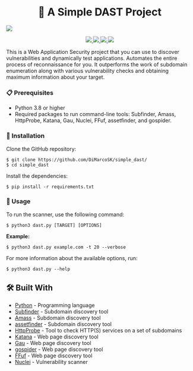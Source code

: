 <h1 align="center"><b>🚀 A Simple DAST Project </b></h1>
<img src="https://i.imgur.com/loqC1Vs.png">

<p align="center">
  <a href="https://www.gnu.org/licenses/gpl-3.0.en.html">
      <img src="https://img.shields.io/badge/license-GPL3-_red.svg">
  </a>
  <a href="https://twitter.com/DiMarcoSK">
    <img src="https://img.shields.io/badge/twitter-%40DiMarcoSK-blue">
  </a>
    <a href="https://github.com/DiMarcoSK/simple_dast/issues?q=is%3Aissue+is%3Aclosed">
    <img src="https://img.shields.io/github/issues-closed-raw/DiMarcoSK/simple_dast">
  </a>
  <a href="https://github.com/DiMarcoSK/simple_dast/wiki">
    <img src="https://img.shields.io/badge/doc-wiki-blue.svg">
  </a>
</p>

This is a Web Application Security project that you can use to discover vulnerabilities and dynamically test applications. Automates the entire process of reconnaissance for you. It outperforms the work of subdomain enumeration along with various vulnerability checks and obtaining maximum information about your target.

### 📋 Prerequisites

* Python 3.8 or higher
* Required packages to run command-line tools: Subfinder, Amass, HttpProbe, Katana, Gau, Nuclei, FFuf, assetfinder, and gospider.

### 🔧 Installation

Clone the GitHub repository:

```shell
$ git clone https://github.com/DiMarcoSK/simple_dast/
$ cd simple_dast
```
Install the dependencies:
```shell
$ pip install -r requirements.txt
```

### 🚀 Usage

To run the scanner, use the following command:

```shell
$ python3 dast.py [TARGET] [OPTIONS]
```

**Example:**

```shell
$ python3 dast.py example.com -t 20 --verbose
```

For more information about the available options, run:
```shell
$ python3 dast.py --help
```

## 🛠️ Built With

* [Python](https://www.python.org/) - Programming language
* [Subfinder](https://github.com/projectdiscovery/subfinder) - Subdomain discovery tool
* [Amass](https://github.com/OWASP/Amass) - Subdomain discovery tool
* [assetfinder](https://github.com/tomnomnom/assetfinder) - Subdomain discovery tool
* [HttpProbe](https://github.com/tomnomnom/httprobe) - Tool to check HTTP(S) services on a set of subdomains
* [Katana](https://github.com/JohnWoodman/katana) - Web page discovery tool
* [Gau](https://github.com/lc/gau) - Web page discovery tool
* [gospider](https://github.com/jaeles-project/gospider) - Web page discovery tool
* [FFuf](https://github.com/ffuf/ffuf) - Web page discovery tool
* [Nuclei](https://github.com/projectdiscovery/nuclei) - Vulnerability scanner

